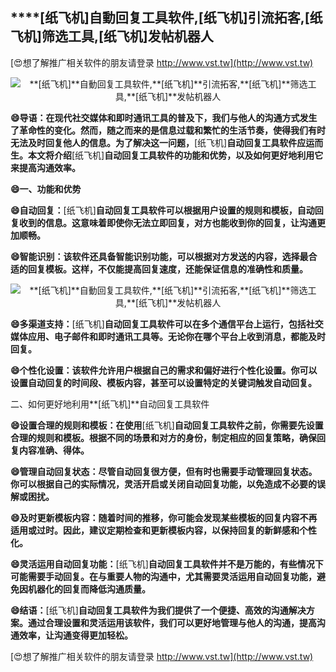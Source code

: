 ## ****[纸飞机]**自動回复工具软件,**[纸飞机]**引流拓客,**[纸飞机]**筛选工具,**[纸飞机]**发帖机器人**

[😍想了解推广相关软件的朋友请登录 http://www.vst.tw](http://www.vst.tw)

 <center><img src="https://vst.tw/MP4/tuiguang/png/8.png" alt="**[纸飞机]**自動回复工具软件,**[纸飞机]**引流拓客,**[纸飞机]**筛选工具,**[纸飞机]**发帖机器人"></center>

**😄导语：在现代社交媒体和即时通讯工具的普及下，我们与他人的沟通方式发生了革命性的变化。然而，随之而来的是信息过载和繁忙的生活节奏，使得我们有时无法及时回复他人的信息。为了解决这一问题，**[纸飞机]**自动回复工具软件应运而生。本文将介绍**[纸飞机]**自动回复工具软件的功能和优势，以及如何更好地利用它来提高沟通效率。**

**😄一、功能和优势**

**😄自动回复：**[纸飞机]**自动回复工具软件可以根据用户设置的规则和模板，自动回复收到的信息。这意味着即使你无法立即回复，对方也能收到你的回复，让沟通更加顺畅。**

**😄智能识别：该软件还具备智能识别功能，可以根据对方发送的内容，选择最合适的回复模板。这样，不仅能提高回复速度，还能保证信息的准确性和质量。**

 <center><img src="https://vst.tw/MP4/tuiguang/png/6.png" alt="**[纸飞机]**自動回复工具软件,**[纸飞机]**引流拓客,**[纸飞机]**筛选工具,**[纸飞机]**发帖机器人"></center>

**😄多渠道支持：**[纸飞机]**自动回复工具软件可以在多个通信平台上运行，包括社交媒体应用、电子邮件和即时通讯工具等。无论你在哪个平台上收到消息，都能及时回复。**

**😄个性化设置：该软件允许用户根据自己的需求和偏好进行个性化设置。你可以设置自动回复的时间段、模板内容，甚至可以设置特定的关键词触发自动回复。**

二、如何更好地利用**[纸飞机]**自动回复工具软件

**😄设置合理的规则和模板：在使用**[纸飞机]**自动回复工具软件之前，你需要先设置合理的规则和模板。根据不同的场景和对方的身份，制定相应的回复策略，确保回复内容准确、得体。**

**😄管理自动回复状态：尽管自动回复很方便，但有时也需要手动管理回复状态。你可以根据自己的实际情况，灵活开启或关闭自动回复功能，以免造成不必要的误解或困扰。**

**😄及时更新模板内容：随着时间的推移，你可能会发现某些模板的回复内容不再适用或过时。因此，建议定期检查和更新模板内容，以保持回复的新鲜感和个性化。**

**😄灵活运用自动回复功能：**[纸飞机]**自动回复工具软件并不是万能的，有些情况下可能需要手动回复。在与重要人物的沟通中，尤其需要灵活运用自动回复功能，避免因机器化的回复而降低沟通质量。**

**😄结语：**[纸飞机]**自动回复工具软件为我们提供了一个便捷、高效的沟通解决方案。通过合理设置和灵活运用该软件，我们可以更好地管理与他人的沟通，提高沟通效率，让沟通变得更加轻松。**

[😍想了解推广相关软件的朋友请登录 http://www.vst.tw](http://www.vst.tw)




